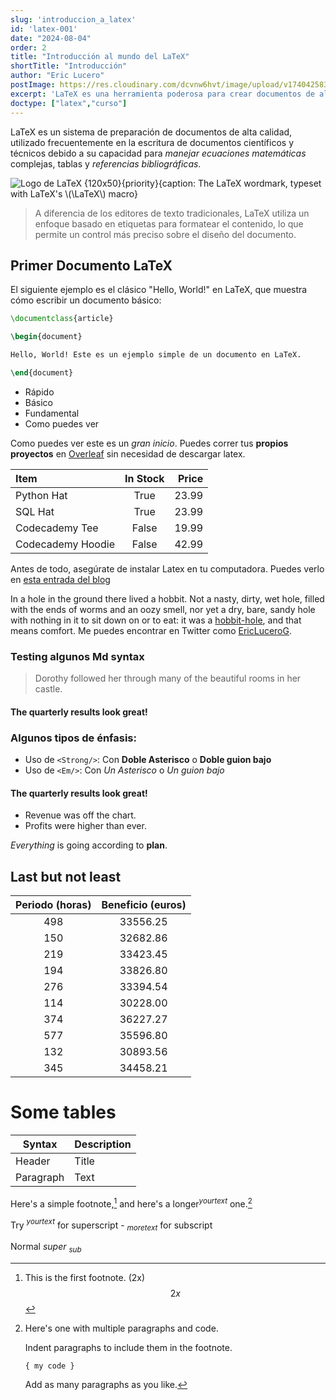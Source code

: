 ```yaml
---
slug: 'introduccion_a_latex'
id: 'latex-001'
date: "2024-08-04"
order: 2
title: "Introducción al mundo del LaTeX"
shortTitle: "Introducción"
author: "Eric Lucero"
postImage: https://res.cloudinary.com/dcvnw6hvt/image/upload/v1740425837/elCronopio/IMG_0038_hsy3i9.jpg
excerpt: 'LaTeX es una herramienta poderosa para crear documentos de alta calidad, especialmente en el ámbito académico y técnico. Aprende a crear tu primer documento y descubre las ventajas de usar LaTeX para el control preciso del formato, las fórmulas'
doctype: ["latex","curso"]
---
```


LaTeX es un sistema de preparación de documentos de alta calidad, utilizado frecuentemente en la escritura de documentos científicos y técnicos debido a su capacidad para *manejar ecuaciones matemáticas* complejas, tablas y *referencias bibliográficas*.

![Logo de LaTeX {120x50}{priority}{caption: The LaTeX wordmark, typeset with LaTeX's \\(\LaTeX\\) macro}](https://res.cloudinary.com/dcvnw6hvt/image/upload/v1739810044/elCronopio/LaTeX_logo_dark_yorr5e.png)

> A diferencia de los editores de texto tradicionales, LaTeX utiliza un enfoque basado en etiquetas para formatear el contenido, lo que permite un control más preciso sobre el diseño del documento.

## Primer Documento LaTeX

El siguiente ejemplo es el clásico "Hello, World!" en LaTeX, que muestra cómo escribir un documento básico:

```latex
\documentclass{article}

\begin{document}

Hello, World! Este es un ejemplo simple de un documento en LaTeX.

\end{document}
```

- Rápido
- Básico 
- Fundamental 
- Como puedes ver

Como puedes ver este es un *gran inicio*. Puedes correr tus **propios proyectos** en [Overleaf](https://www.overleaf.com/) sin necesidad de descargar latex.


| Item              | In Stock | Price |
| :---------------- | :------: | ----: |
| Python Hat        |   True   | 23.99 |
| SQL Hat           |   True   | 23.99 |
| Codecademy Tee    |  False   | 19.99 |
| Codecademy Hoodie |  False   | 42.99 |

Antes de todo, asegúrate de instalar Latex en tu computadora. Puedes verlo en [esta entrada del blog](/posts/latex-002)

In a hole in the ground there lived a hobbit. Not a nasty, dirty, wet hole, filled with the ends
of worms and an oozy smell, nor yet a dry, bare, sandy hole with nothing in it to sit down on or to
eat: it was a [hobbit-hole][1], and that means comfort.
 Me puedes encontrar en Twitter como [EricLuceroG](https://x.com/EricLuceroG).

[1]: <https://en.wikipedia.org/wiki/Hobbit#Lifestyle> "Hobbit lifestyles"

### Testing algunos Md syntax

> Dorothy followed her through many of the beautiful rooms in her castle.
#### The quarterly results look great!
### Algunos tipos de énfasis:
* Uso de `<Strong/>`: Con **Doble Asterisco** o __Doble guion bajo__
* Uso de `<Em/>`: Con *Un Asterisco* o _Un guion bajo_


 #### The quarterly results look great!

 - Revenue was off the chart.
 - Profits were higher than ever.
 
*Everything* is going according to **plan**.

## Last but not least

| Periodo (horas) | Beneficio (euros) |
|:---------------:|:-----------------:|
|       498       |      33556.25     |
|       150       |      32682.86     |
|       219       |      33423.45     |
|       194       |      33826.80     |
|       276       |      33394.54     |
|       114       |      30228.00     |
|       374       |      36227.27     |
|       577       |      35596.80     |
|       132       |      30893.56     |
|       345       |      34458.21     |

# Some tables 

| Syntax      | Description |
| ----------- | ----------- |
| Header      | Title       |
| Paragraph   | Text        |

Here's a simple footnote,[^1] and here's a longer$^{your text}$ one.[^bignote]

[^1]: This is the first footnote. \(2x\) $$2x$$

Try $^{your text}$ for superscript - $_{more text}$ for subscript

Normal
${super}$
$_{sub}$

[^bignote]: Here's one with multiple paragraphs and code.

    Indent paragraphs to include them in the footnote.

    `{ my code }`

    Add as many paragraphs as you like.